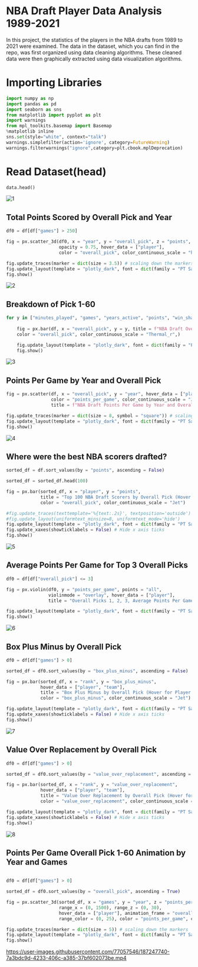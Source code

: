 # NBA Draft Player Data Analysis 1989-2021

In this project, the statistics of the players in the NBA drafts from 1989 to 2021 were examined. The data in the dataset, which you can find in the repo, was first organized using data cleaning algorithms. These cleaned data were then graphically extracted using data visualization algorithms.


# Importing Libraries
```Python
import numpy as np 
import pandas as pd
import seaborn as sns
from matplotlib import pyplot as plt
import warnings
from mpl_toolkits.basemap import Basemap
%matplotlib inline
sns.set(style="white", context="talk")
warnings.simplefilter(action='ignore', category=FutureWarning)
warnings.filterwarnings("ignore",category=plt.cbook.mplDeprecation)

```

# Read Dataset(head)

```Python
data.head()
```
![1](https://user-images.githubusercontent.com/77057546/187243516-e9df2faa-0e0f-4e21-90f0-9c7a2d437a4b.png)

## Total Points Scored by Overall Pick and Year


```Python
df0 = df[df["games"] > 250]

fig = px.scatter_3d(df0, x = "year", y = "overall_pick", z = "points", 
                    opacity = 0.75, hover_data = ["player"],
                    color = "overall_pick", color_continuous_scale = "haline_r")

fig.update_traces(marker = dict(size = 3.5)) # scaling down the markers
fig.update_layout(template = "plotly_dark", font = dict(family = "PT Sans", size = 12))
fig.show()
```

![2](https://user-images.githubusercontent.com/77057546/187245172-71f25c92-b821-4162-97d1-8be97dc8c7ec.png)

## Breakdown of Pick 1-60

```Python
for y in ["minutes_played", "games", "years_active", "points", "win_shares", "value_over_replacement"]:
    
    fig = px.bar(df, x = "overall_pick", y = y, title = f"NBA Draft Overall Pick 1-60 Total: {y}",
    color = "overall_pick", color_continuous_scale = "Thermal_r",)

    fig.update_layout(template = "plotly_dark", font = dict(family = "PT Sans", size = 18))
    fig.show()
```

![3](https://user-images.githubusercontent.com/77057546/187245743-549339f5-cdaf-4dc4-bd63-0cd8091a2dea.png)


## Points Per Game by Year and Overall Pick

```Python
fig = px.scatter(df, x = "overall_pick", y = "year", hover_data = ["player", "team"],
                 color = "points_per_game", color_continuous_scale = "Jet",
                 title = f"NBA Draft Points Per Game by Year and Overall Pick")

fig.update_traces(marker = dict(size = 8, symbol = "square")) # scaling the markers
fig.update_layout(template = "plotly_dark", font = dict(family = "PT Sans", size = 20))
fig.show()
```

![4](https://user-images.githubusercontent.com/77057546/187245914-d3133d5e-5ad2-4977-afde-a0252536a07c.png)

## Where were the best NBA scorers drafted?


```Python
sorted_df = df.sort_values(by = "points", ascending = False)

sorted_df = sorted_df.head(100)

fig = px.bar(sorted_df, x = "player", y = "points", 
             title = "Top 100 NBA Draft Scorers by Overall Pick (Hover for Player Data)",
             color = "overall_pick", color_continuous_scale = "Jet")

#fig.update_traces(texttemplate='%{text:.2s}', textposition='outside')
#fig.update_layout(uniformtext_minsize=8, uniformtext_mode='hide')
fig.update_layout(template = "plotly_dark", font = dict(family = "PT Sans", size = 20))
fig.update_xaxes(showticklabels = False) # Hide x axis ticks
fig.show()
```

![5](https://user-images.githubusercontent.com/77057546/187246124-962d5396-3d5e-407c-aac9-9b4cccd9f862.png)

## Average Points Per Game for Top 3 Overall Picks

```Python
df0 = df[df["overall_pick"] <= 3]

fig = px.violin(df0, y = "points_per_game", points = "all", 
                violinmode = "overlay", hover_data = ["player"],
                title = "Overall Picks 1, 2, 3, Average Points Per Game", color = "overall_pick")

fig.update_layout(template = "plotly_dark", font = dict(family = "PT Sans", size = 20))
fig.show()
```

![6](https://user-images.githubusercontent.com/77057546/187246303-4f9b3f28-f37a-4d4e-a984-1c02c00686d8.png)

## Box Plus Minus by Overall Pick

```Python
df0 = df[df["games"] > 0]

sorted_df = df0.sort_values(by = "box_plus_minus", ascending = False)

fig = px.bar(sorted_df, x = "rank", y = "box_plus_minus",
             hover_data = ["player", "team"],
             title = "Box Plus Minus by Overall Pick (Hover for Player Data)",
             color = "box_plus_minus", color_continuous_scale = "Jet")

fig.update_layout(template = "plotly_dark", font = dict(family = "PT Sans", size = 20))
fig.update_xaxes(showticklabels = False) # Hide x axis ticks
fig.show()
```

![7](https://user-images.githubusercontent.com/77057546/187246541-28f16348-75a2-4bff-a056-7b094ddbad5e.png)


## Value Over Replacement by Overall Pick

```Python
df0 = df[df["games"] > 0]

sorted_df = df0.sort_values(by = "value_over_replacement", ascending = False)

fig = px.bar(sorted_df, x = "rank", y = "value_over_replacement",
             hover_data = ["player", "team"],
             title = "Value Over Replacement by Overall Pick (Hover for Player Data)",
             color = "value_over_replacement", color_continuous_scale = "Jet")

fig.update_layout(template = "plotly_dark", font = dict(family = "PT Sans", size = 20))
fig.update_xaxes(showticklabels = False) # Hide x axis ticks
fig.show()
```

![8](https://user-images.githubusercontent.com/77057546/187246729-35f21301-471b-4571-86a6-00824d8e25e6.png)

## Points Per Game Overall Pick 1-60 Animation by Year and Games

```Python

df0 = df[df["games"] > 0]

sorted_df = df0.sort_values(by = "overall_pick", ascending = True)

fig = px.scatter_3d(sorted_df, x = "games", y = "year", z = "points_per_game",
                    range_x = (0, 1500), range_z = (0, 30),
                    hover_data = ["player"], animation_frame = "overall_pick", 
                    range_color = (0, 25), color = "points_per_game", color_continuous_scale = "jet")

fig.update_traces(marker = dict(size = 5)) # scaling down the markers
fig.update_layout(template = "plotly_dark", font = dict(family = "PT Sans", size = 12))
fig.show()
```

https://user-images.githubusercontent.com/77057546/187247740-7a3bdc9d-4233-406c-a385-37bf602073be.mp4
